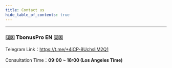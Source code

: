 ```yaml
---
title: Contact us
hide_table_of_contents: true
---
```


---

### 🇺🇸 TbonusPro EN 🇺🇸

Telegram Link：https://t.me/+4iCP-8UchsliM2Q1

Consultation Time：**09:00 ~ 18:00 (Los Angeles Time)**


